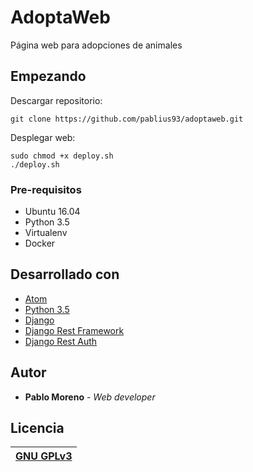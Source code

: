 # AdoptaWeb

Página web para adopciones de animales

## Empezando

Descargar repositorio:

    git clone https://github.com/pablius93/adoptaweb.git

Desplegar web:

    sudo chmod +x deploy.sh
    ./deploy.sh

### Pre-requisitos

- Ubuntu 16.04
- Python 3.5
- Virtualenv
- Docker

## Desarrollado con

- [Atom](https://github.com/atom/atom)
- [Python 3.5](https://www.python.org/)
- [Django](https://www.djangoproject.com/)
- [Django Rest Framework](https://www.django-rest-framework.org/)
- [Django Rest Auth](https://github.com/Tivix/django-rest-auth)


## Autor

* **Pablo Moreno** - *Web developer*

## Licencia

[GNU GPLv3](https://www.gnu.org/licenses/gpl-3.0.en.html) |
------------ |
